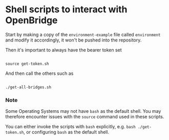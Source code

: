 # Shell scripts to interact with OpenBridge

Start by making a copy of the `environment-example` file called `environment` and modify it accordingly, it won't be pushed into the repository.

Then it's important to always have the bearer token set

```shell

source get-token.sh

```

And then call the others such as

```shell

./get-all-bridges.sh
```

### Note

Some Operating Systems may not have `bash` as the default shell. You may therefore encounter issues with the `source` command used in these scripts.

You can either invoke the scripts with `bash` explicitly, e.g. `bash ./get-token.sh`, or configuring `bash` as the default shell.
